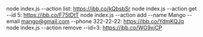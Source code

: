 node index.js --action list: https://ibb.co/kQbsbSr
node index.js --action get --id 5: https://ibb.co/F75tDtT
node index.js --action add --name Mango --email mango@gmail.com --phone 322-22-22: https://ibb.co/YdmKQJq
node index.js --action remove --id=3: https://ibb.co/WG9xjCP